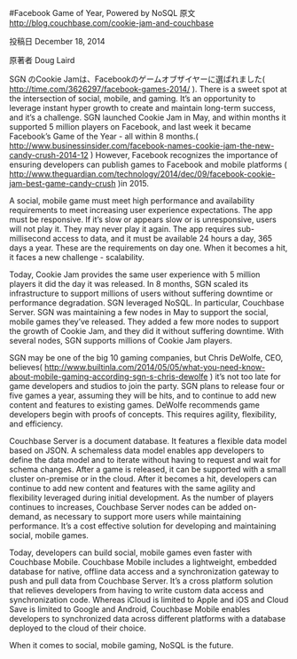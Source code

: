 #Facebook Game of Year, Powered by NoSQL
原文
http://blog.couchbase.com/cookie-jam-and-couchbase

投稿日
December 18, 2014

原著者
Doug Laird

SGN のCookie Jamは、Facebookのゲームオブザイヤーに選ばれました(
http://time.com/3626297/facebook-games-2014/
). There is a sweet spot at the intersection of social, mobile, and gaming. It’s an opportunity to leverage instant hyper growth to create and maintain long-term success, and it’s a challenge. SGN launched Cookie Jam in May, and within months it supported 5 million players on Facebook, and last week it became Facebook’s Game of the Year - all within 8 months.(
http://www.businessinsider.com/facebook-names-cookie-jam-the-new-candy-crush-2014-12
)
However, Facebook recognizes the importance of ensuring developers can publish games to Facebook and mobile platforms (
http://www.theguardian.com/technology/2014/dec/09/facebook-cookie-jam-best-game-candy-crush
)in 2015.

A social, mobile game must meet high performance and availability requirements to meet increasing user experience expectations. The app must be responsive. If it’s slow or appears slow or is unresponsive, users will not play it. They may never play it again. The app requires sub-millisecond access to data, and it must be available 24 hours a day, 365 days a year. These are the requirements on day one. When it becomes a hit, it faces a new challenge - scalability.

Today, Cookie Jam provides the same user experience with 5 million players it did the day it was released. In 8 months, SGN scaled its infrastructure to support millions of users without suffering downtime or performance degradation. SGN leveraged NoSQL. In particular, Couchbase Server. SGN was maintaining a few nodes in May to support the social, mobile games they’ve released. They added a few more nodes to support the growth of Cookie Jam, and they did it without suffering downtime. With several nodes, SGN supports millions of Cookie Jam players.

SGN may be one of the big 10 gaming companies, but Chris DeWolfe, CEO, believes(
http://www.builtinla.com/2014/05/05/what-you-need-know-about-mobile-gaming-according-sgn-s-chris-dewolfe
) it’s not too late for game developers and studios to join the party. SGN plans to release four or five games a year, assuming they will be hits, and to continue to add new content and features to existing games. DeWolfe recommends game developers begin with proofs of concepts. This requires agility, flexibility, and efficiency.

Couchbase Server is a document database. It features a flexible data model based on JSON. A schemaless data model enables app developers to define the data model and to iterate without having to request and wait for schema changes. After a game is released, it can be supported with a small cluster on-premise or in the cloud. After it becomes a hit, developers can continue to add new content and features with the same agility and flexibility leveraged during initial development. As the number of players continues to increases, Couchbase Server nodes can be added on-demand, as necessary to support more users while maintaining performance. It’s a cost effective solution for developing and maintaining social, mobile games.

Today, developers can build social, mobile games even faster with Couchbase Mobile. Couchbase Mobile includes a lightweight, embedded database for native, offline data access and a synchronization gateway to push and pull data from Couchbase Server. It’s a cross platform solution that relieves developers from having to write custom data access and synchronization code. Whereas iCloud is limited to Apple and iOS and Cloud Save is limited to Google and Android, Couchbase Mobile enables developers to synchronized data across different platforms with a database deployed to the cloud of their choice.

When it comes to social, mobile gaming, NoSQL is the future.
